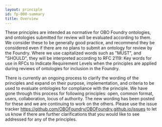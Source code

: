 ```yaml
---
layout: principle
id: fp-000-summary
title: Overview
---
```


These principles are intended as normative for OBO Foundry ontologies, and ontologies submitted for review will be evaluated according to them. We consider these to be generally good practice, and recommend they be considered even if there are no plans to submit an ontology for review by the Foundry. Where we use capitalized words such as "MUST", and "SHOULD", they will be interpreted according to RFC 2119: Key words for use in RFCs to Indicate Requirement Levels when the principles are applied during reviews of ontologies for inclusion in the Foundry. 

There is currently an ongoing process to clarify the wording of the principles and expand on their purpose, implementation, and criteria to be used to evaluate ontologies for compliance with the principle. We have gone through this process for following principles: open, common format, users, collaboration, locus of authority. The new wording has been posted for these and we are continuing to work on the others. Please use the issue tracker <https://github.com/OBOFoundry/OBOFoundry.github.io/issues> to let us know if there are further clarifications that you would like to see addressed for any of the principles.
